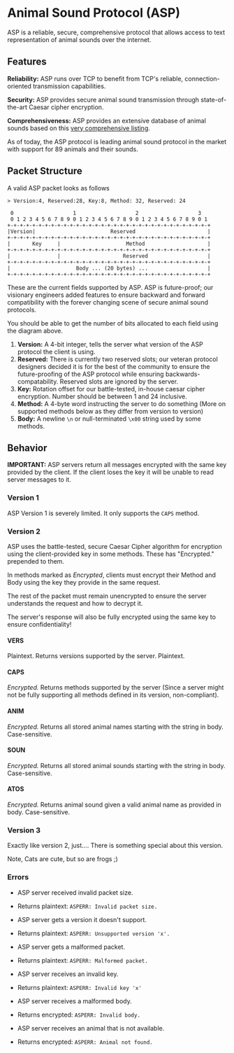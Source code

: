# Animal Sound Protocol (ASP)
ASP is a reliable, secure, comprehensive protocol that allows access to text representation of animal sounds over the internet.

## Features
**Reliability:** ASP runs over TCP to benefit from TCP's reliable, connection-oriented transmission capabilities.

**Security:** ASP provides secure animal sound transmission through state-of-the-art Caesar cipher encryption.

**Comprehensiveness:** ASP provides an extensive database of animal sounds based on this [very comprehensive listing](https://en.wikipedia.org/wiki/List_of_animal_sounds).

As of today, the ASP protocol is leading animal sound protocol in the market with support for 89 animals and their sounds.

## Packet Structure
A valid ASP packet looks as follows
```
> Version:4, Reserved:28, Key:8, Method: 32, Reserved: 24

 0                   1                   2                   3  
 0 1 2 3 4 5 6 7 8 9 0 1 2 3 4 5 6 7 8 9 0 1 2 3 4 5 6 7 8 9 0 1
+-+-+-+-+-+-+-+-+-+-+-+-+-+-+-+-+-+-+-+-+-+-+-+-+-+-+-+-+-+-+-+-+
|Version|                        Reserved                       |
+-+-+-+-+-+-+-+-+-+-+-+-+-+-+-+-+-+-+-+-+-+-+-+-+-+-+-+-+-+-+-+-+
|       Key     |                     Method                    |
+-+-+-+-+-+-+-+-+-+-+-+-+-+-+-+-+-+-+-+-+-+-+-+-+-+-+-+-+-+-+-+-+
|               |                    Reserved                   |
+-+-+-+-+-+-+-+-+-+-+-+-+-+-+-+-+-+-+-+-+-+-+-+-+-+-+-+-+-+-+-+-+
|                     Body ... (20 bytes) ...                   |
+-+-+-+-+-+-+-+-+-+-+-+-+-+-+-+-+-+-+-+-+-+-+-+-+-+-+-+-+-+-+-+-+
```

These are the current fields supported by ASP. ASP is future-proof; our visionary engineers added features to ensure backward and forward compatibility with the forever changing scene of secure animal sound protocols.

You should be able to get the number of bits allocated to each field using the diagram above.

1. **Version:** A 4-bit integer, tells the server what version of the ASP protocol the client is using.
2. **Reserved:** There is currently two reserved slots; our veteran protocol designers decided it is for the best of the community to ensure the future-proofing of the ASP protocol while ensuring backwards-compatability. Reserved slots are ignored by the server.
3. **Key:** Rotation offset for our battle-tested, in-house caesar cipher encryption. Number should be between 1 and 24 inclusive.
4. **Method:** A 4-byte word instructing the server to do something (More on supported methods below as they differ from version to version)
5. **Body:** A newline `\n` or null-terminated `\x00` string used by some methods.

## Behavior
**IMPORTANT:** ASP servers return all messages encrypted with the same key provided by the client. If the client loses the key it will be unable to read server messages to it.

### Version 1
ASP Version 1 is severely limited. It only supports the `CAPS` method.

### Version 2
ASP uses the battle-tested, secure Caesar Cipher algorithm for encryption using the client-provided key in some methods. These has "Encrypted." prepended to them.

In methods marked as *Encrypted*, clients must encrypt their Method and Body using the key they provide in the same request.

The rest of the packet must remain unencrypted to ensure the server understands the request and how to decrypt it.

The server's response will also be fully encrypted using the same key to ensure confidentiality!

#### VERS
Plaintext. Returns versions supported by the server. Plaintext.

#### CAPS
*Encrypted.* Returns methods supported by the server (Since a server might not be fully supporting all methods defined in its version, non-compliant).

#### ANIM
*Encrypted.* Returns all stored animal names starting with the string in body. Case-sensitive.

#### SOUN
*Encrypted.* Returns all stored animal sounds starting with the string in body. Case-sensitive.

#### ATOS
*Encrypted.* Returns animal sound given a valid animal name as provided in body. Case-sensitive.

### Version 3
Exactly like version 2, just.... There is something special about this version.

Note, Cats are cute, but so are frogs ;)

### Errors
- ASP server received invalid packet size.
- Returns plaintext: `ASPERR: Invalid packet size.`

- ASP server gets a version it doesn't support.
- Returns plaintext: `ASPERR: Unsupported version 'x'.`

- ASP server gets a malformed packet.
- Returns plaintext: `ASPERR: Malformed packet.`

- ASP server receives an invalid key.
- Returns plaintext: `ASPERR: Invalid key 'x'`

- ASP server receives a malformed body.
- Returns encrypted: `ASPERR: Invalid body.`

- ASP server receives an animal that is not available.
- Returns encrypted: `ASPERR: Animal not found.`

